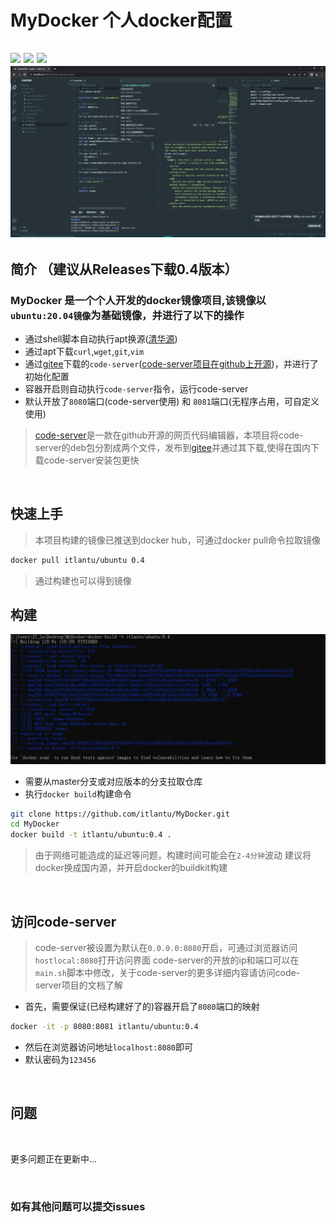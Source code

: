 # MyDocker  个人docker配置

<img src="https://img.shields.io/badge/docker-ubuntu:20.04-orange"> <img src="https://img.shields.io/badge/laster-0.4-blue"> 
<img src="https://img.shields.io/badge/codeServer-4.7-red">
<img src="https://github.com/itlantu/MyDocker/blob/img/1.jpg?raw=true">
-------------


## 简介 （建议从Releases下载0.4版本）

### MyDocker 是一个个人开发的docker镜像项目,该镜像以`ubuntu:20.04镜像`为基础镜像，并进行了以下的操作

* 通过shell脚本自动执行apt换源([清华源](https://mirrors.tuna.tsinghua.edu.cn/))
* 通过apt下载`curl`,`wget`,`git`,`vim` 
* 通过[gitee](https://gitee.com/itlantu/MyDocker/releases/tag/4.7)下载的`code-server`([code-server项目在github上开源](https://github.com/coder/code-server))，并进行了初始化配置
* 容器开启则自动执行`code-server`指令，运行code-server
* 默认开放了`8080`端口(code-server使用) 和 `8081`端口(无程序占用，可自定义使用)

> [code-server](https://github.com/coder/code-server)是一款在github开源的网页代码编辑器，本项目将code-server的deb包分割成两个文件，发布到[gitee](https://gitee.com/itlantu/MyDocker/releases/tag/4.7)并通过其下载,使得在国内下载code-server安装包更快

<br>

## 快速上手 

> 本项目构建的镜像已推送到docker hub，可通过docker pull命令拉取镜像

```sh
docker pull itlantu/ubuntu 0.4
```

> 通过构建也可以得到镜像



## 构建

![](https://github.com/itlantu/MyDocker/blob/img/ver0.4build.jpg?raw=true)

* 需要从master分支或对应版本的分支拉取仓库
* 执行`docker build`构建命令

```sh
git clone https://github.com/itlantu/MyDocker.git
cd MyDocker
docker build -t itlantu/ubuntu:0.4 .
```
> 由于网络可能造成的延迟等问题，构建时间可能会在`2-4分钟`波动
> 建议将docker换成国内源，并开启docker的buildkit构建

<br>

## 访问code-server 
> code-server被设置为默认在`0.0.0.0:8080`开启，可通过浏览器访问`hostlocal:8080`打开访问界面
>code-server的开放的ip和端口可以在`main.sh`脚本中修改，关于code-server的更多详细内容请访问code-server项目的文档了解

* 首先，需要保证(已经构建好了的)容器开启了`8080`端口的映射

```sh
docker -it -p 8080:8081 itlantu/ubuntu:0.4
```

* 然后在浏览器访问地址`localhost:8080`即可
* 默认密码为`123456`

<br>

## 问题

<br>

 更多问题正在更新中...

<br>

### 如有其他问题可以提交issues
